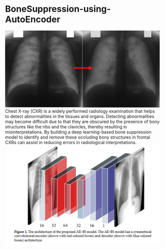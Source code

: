 # BoneSuppression-using-AutoEncoder
<img src="https://github.com/joicejoseph3198/Images/blob/main/BS1.png?raw=true">
Chest X-ray (CXR) is a widely performed radiology examination that helps to detect abnormalities in the tissues and organs. Detecting abnormalities may become difficult due to that they are obscured by the presence of bony structures like the ribs and the clavicles, thereby resulting in misinterpretations. By building a deep learning-based bone suppression model to identify and remove these occluding bony structures in frontal CXRs can assist in reducing errors in radiological interpretations.
<img src="https://github.com/joicejoseph3198/Images/blob/main/BS2.png?raw=true">
